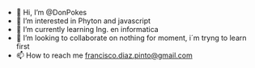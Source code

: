 - 👋 Hi, I’m @DonPokes
- 👀 I’m interested in Phyton and javascript
- 🌱 I’m currently learning Ing. en informatica
- 💞️ I’m looking to collaborate on nothing for moment, i´m tryng to learn first
- 📫 How to reach me francisco.diaz.pinto@gmail.com

<!---
DonPokes/DonPokes is a ✨ special ✨ repository because its `README.md` (this file) appears on your GitHub profile.
You can click the Preview link to take a look at your changes.
--->
